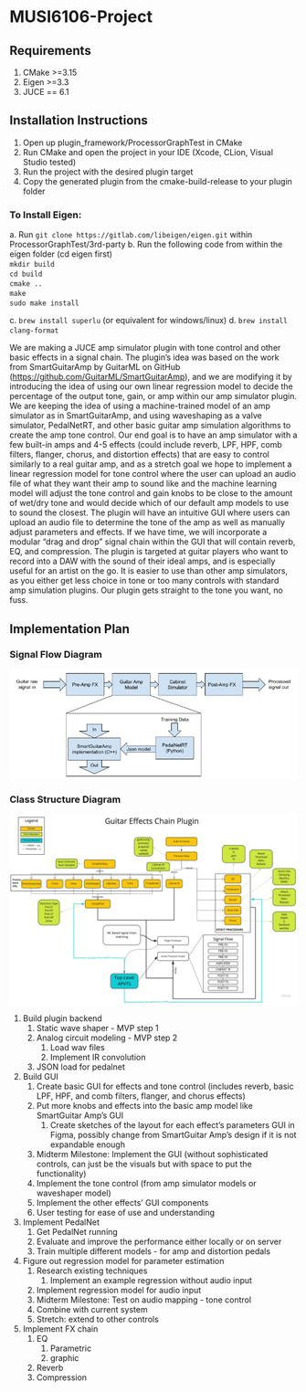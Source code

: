 # MUSI6106-Project
## Requirements
1. CMake >=3.15
2. Eigen >=3.3
3. JUCE == 6.1

## Installation Instructions
1. Open up plugin_framework/ProcessorGraphTest in CMake
2. Run CMake and open the project in your IDE (Xcode, CLion, Visual Studio tested)
3. Run the project with the desired plugin target
4. Copy the generated plugin from the cmake-build-release to your plugin folder

### To Install Eigen:
a. Run `git clone https://gitlab.com/libeigen/eigen.git` within ProcessorGraphTest/3rd-party
b. Run the following code from within the eigen folder (cd eigen first)  
   `mkdir build`    
   `cd build `     
   `cmake .. `   
   `make`  
   `sudo make install`    

c. `brew install superlu`  (or equivalent for windows/linux)
d. `brew install clang-format`


We are making a JUCE amp simulator plugin with tone control and other basic effects in a signal chain. The plugin’s idea was based on the work from SmartGuitarAmp by GuitarML on GitHub (https://github.com/GuitarML/SmartGuitarAmp), and we are modifying it by introducing the idea of using our own linear regression model to decide the percentage of the output tone, gain, or amp within our amp simulator plugin. We are keeping the idea of using a machine-trained model of an amp simulator as in SmartGuitarAmp, and using waveshaping as a valve simulator, PedalNetRT, and other basic guitar amp simulation algorithms to create the amp tone control. 
Our end goal is to have an amp simulator with a few built-in amps and 4-5 effects (could include reverb, LPF, HPF, comb filters, flanger, chorus, and distortion effects) that are easy to control similarly to a real guitar amp, and as a stretch goal we hope to implement a linear regression model for tone control where the user can upload an audio file of what they want their amp to sound like and the machine learning model will adjust the tone control and gain knobs to be close to the amount of wet/dry tone and would decide which of our default amp models to use to sound the closest.
The plugin will have an intuitive GUI where users can upload an audio file to determine the tone of the amp as well as manually adjust parameters and effects. If we have time, we will incorporate a modular “drag and drop” signal chain within the GUI that will contain reverb, EQ, and compression. 
The plugin is targeted at guitar players who want to record into a DAW with the sound of their ideal amps, and is especially useful for an artist on the go. It is easier to use than other amp simulators, as you either get less choice in tone or too many controls with standard amp simulation plugins. Our plugin gets straight to the tone you want, no fuss.


## Implementation Plan
### Signal Flow Diagram
![plot](https://github.com/jocekav/MUSI6106-Project/blob/main/GuitarAmpPlugin.png)

### Class Structure Diagram
![plot](https://github.com/jocekav/MUSI6106-Project/blob/main/Guitar%20Amp%20Class%20Structure.jpg)

1. Build plugin backend
   1. Static wave shaper - MVP step 1
   2. Analog circuit modeling - MVP step 2
      1. Load wav files
      2. Implement IR convolution
   3. JSON load for pedalnet
2. Build GUI
   1. Create basic GUI for effects and tone control (includes reverb, basic LPF, HPF, and comb filters, flanger, and chorus effects)
   2. Put more knobs and effects into the basic amp model like SmartGuitar Amp’s GUI
      1. Create sketches of the layout for each effect’s parameters GUI in Figma, possibly change from SmartGuitar Amp’s design if it is not expandable enough
   3. Midterm Milestone: Implement the GUI (without sophisticated controls, can just be the visuals but with space to put the functionality)
   4. Implement the tone control (from amp simulator models or waveshaper model)
   5. Implement the other effects’ GUI components
   6. User testing for ease of use and understanding 
3. Implement PedalNet
   1. Get PedalNet running
   2. Evaluate and improve the performance either locally or on server
   2. Train multiple different models - for amp and distortion pedals
4. Figure out regression model for parameter estimation
   1. Research existing techniques
      1. Implement an example regression without audio input
   2. Implement regression model for audio input
   3. Midterm Milestone: Test on audio mapping - tone control
   4. Combine with current system
   5. Stretch: extend to other controls
5. Implement FX chain
   1. EQ 
      1. Parametric
      2. graphic
   2. Reverb
   3. Compression
